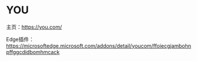 # YOU

主页：https://you.com/

Edge插件：https://microsoftedge.microsoft.com/addons/detail/youcom/ffoiecgjambohnpffggcdidbomhmcack
